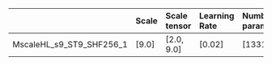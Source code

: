 |                          | Scale   | Scale tensor   | Learning Rate   | Number of parameters   | Best PSNR            |
|:-------------------------|:--------|:---------------|:----------------|:-----------------------|:---------------------|
| MscaleHL_s9_ST9_SHF256_1 | [9.0]   | [2.0, 9.0]     | [0.02]          | [133123]               | [19.055352210998535] |
